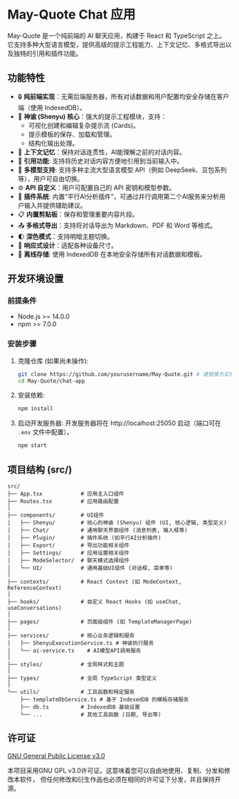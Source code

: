 # May-Quote Chat 应用

May-Quote 是一个纯前端的 AI 聊天应用，构建于 React 和 TypeScript 之上。它支持多种大型语言模型，提供高级的提示工程能力、上下文记忆、多格式导出以及独特的引用和插件功能。

## 功能特性

- 🔒 **纯前端实现**：无需后端服务器，所有对话数据和用户配置均安全存储在客户端（使用 IndexedDB）。
- 🚀 **神谕 (Shenyu) 核心**：强大的提示工程模块，支持：
    - 可视化创建和编辑复杂提示流 (Cards)。
    - 提示模板的保存、加载和管理。
    - 结构化输出处理。
- 🧠 **上下文记忆**：保持对话连贯性，AI能理解之前的对话内容。
- 🔗 **引用功能**: 支持将历史对话内容方便地引用到当前输入中。
- 🤖 **多模型支持**: 支持多种主流大型语言模型 API（例如 DeepSeek、豆包系列等），用户可自由切换。
- ⚙️ **API 自定义**：用户可配置自己的 API 密钥和模型参数。
- 🔌 **插件系统**: 内置“平行AI分析插件”，可通过并行调用第二个AI服务来分析用户输入并提供辅助建议。
- 📋 **内置剪贴板**：保存和管理重要内容片段。
- 📤 **多格式导出**：支持将对话导出为 Markdown、PDF 和 Word 等格式。
- 🌓 **深色模式**：支持明暗主题切换。
- 📱 **响应式设计**：适配各种设备尺寸。
- 💾 **离线存储**: 使用 IndexedDB 在本地安全存储所有对话数据和模板。

## 开发环境设置

### 前提条件

- Node.js >= 14.0.0
- npm >= 7.0.0

### 安装步骤

1.  克隆仓库 (如果尚未操作):
    ```bash
    git clone https://github.com/yourusername/May-Quote.git # 请替换为实际仓库地址
    cd May-Quote/chat-app
    ```

2.  安装依赖:
    ```bash
    npm install
    ```

3.  启动开发服务器:
    开发服务器将在 http://localhost:25050 启动（端口可在 `.env` 文件中配置）。
    ```bash
    npm start
    ```

## 项目结构 (src/)

```
src/
├── App.tsx            # 应用主入口组件
├── Routes.tsx         # 应用路由配置
│
├── components/        # UI组件
│   ├── Shenyu/        # 核心的神谕 (Shenyu) 组件 (UI, 核心逻辑, 类型定义)
│   ├── Chat/          # 通用聊天界面组件 (消息列表, 输入框等)
│   ├── Plugin/        # 插件系统 (如平行AI分析插件)
│   ├── Export/        # 导出功能相关组件
│   ├── Settings/      # 应用设置相关组件
│   ├── ModeSelector/  # 聊天模式选择组件
│   └── UI/            # 通用基础UI组件 (对话框, 菜单等)
│
├── contexts/          # React Context (如 ModeContext, ReferenceContext)
│
├── hooks/             # 自定义 React Hooks (如 useChat, useConversations)
│
├── pages/             # 页面级组件 (如 TemplateManagerPage)
│
├── services/          # 核心业务逻辑和服务
│   ├── ShenyuExecutionService.ts # 神谕执行服务
│   └── ai-service.ts    # AI模型API调用服务
│
├── styles/            # 全局样式和主题
│
├── types/             # 全局 TypeScript 类型定义
│
└── utils/             # 工具函数和特定服务
    ├── templateDbService.ts # 基于 IndexedDB 的模板存储服务
    ├── db.ts          # IndexedDB 基础设置
    └── ...            # 其他工具函数 (日期, 导出等)
```

## 许可证

[GNU General Public License v3.0](https://choosealicense.com/licenses/gpl-3.0/)

本项目采用GNU GPL v3.0许可证。这意味着您可以自由地使用、复制、分发和修改本软件，
但任何修改和衍生作品也必须在相同的许可证下分发，并且保持开源。
